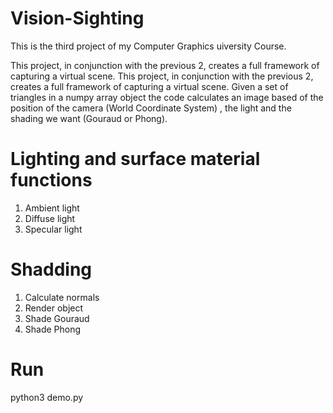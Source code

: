 # Vision-Sighting
  This is the third project of my Computer Graphics uiversity Course.

This project, in conjunction with the previous 2, creates a full framework of capturing a virtual scene. This project, in conjunction with the previous 2, creates a full framework of capturing a virtual scene. Given a set of triangles in a numpy array object the code calculates an image based of the position of the camera (World Coordinate System) , the light and the shading we want (Gouraud or Phong).

# Lighting and surface material functions
1. Ambient light
2. Diffuse light
3. Specular light

# Shadding
1. Calculate normals
2. Render object
3. Shade Gouraud
4. Shade Phong

# Run
python3 demo.py

